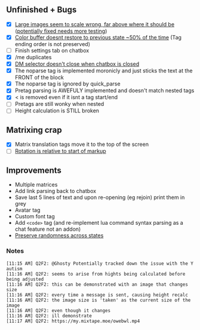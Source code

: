 ## Unfinished + Bugs
- [x] [Large images seem to scale wrong, far above where it should be](https://my.mixtape.moe/mejbyh.png)
([potentially fixed needs more testing](https://b.catgirlsare.sexy/7x8r.png))
- [x] [Color buffer doesnt restore to previous state ~50% of the time](https://b.catgirlsare.sexy/xEMn.png)
(Tag ending order is not preserved)
- [ ] Finish settings tab on chatbox
- [x] /me duplicates
- [x] [DM selector doesn't close when chatbox is closed](https://b.catgirlsare.sexy/Mqir.png)
- [x] The noparse tag is implemented moronicly and just sticks the text at the FRONT of the block
- [x] The noparse tag is ignored by quick_parse
- [x] Pretag parsing is AWEFULY implemented and doesn't match nested tags
- [x] < is removed even if it isnt a tag start/end
- [ ] Pretags are still wonky when nested
- [ ] Height calculation is STILL broken

## Matrixing crap
- [x] Matrix translation tags move it to the top of the screen
- [ ] [Rotation is relative to start of markup](https://b.catgirlsare.sexy/xxN0.png)

## Improvements
- Multiple matrices
- Add link parsing back to chatbox
- Save last 5 lines of text and upon re-opening (eg rejoin) print them in grey
- Avatar tag
- Custom font tag
- Add ```<code>``` tag (and re-implement lua command syntax parsing as a chat feature not an addon)
- [Preserve randomness across states](https://b.catgirlsare.sexy/kuQ6.png)

### Notes
```
[11:15 AM] Q2F2: @Ghosty Potentially tracked down the issue with the Y autism
[11:16 AM] Q2F2: seems to arise from hights being calculated before being adjusted
[11:16 AM] Q2F2: this can be demonstrated with an image that changes size
[11:16 AM] Q2F2: every time a message is sent, causing height recalc
[11:16 AM] Q2F2: the image size is 'taken' as the current size of the image
[11:16 AM] Q2F2: even though it changes
[11:16 AM] Q2F2: ill demonstrate
[11:17 AM] Q2F2: https://my.mixtape.moe/owebwl.mp4
```
